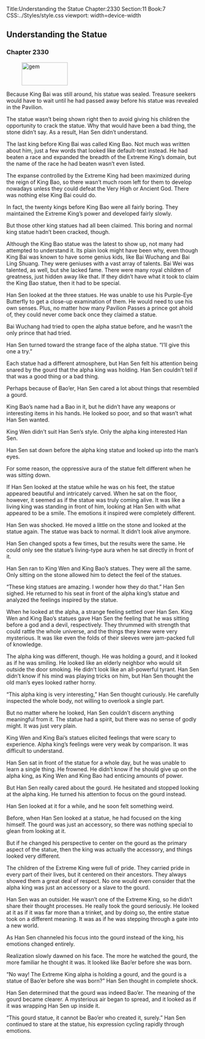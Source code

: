Title:Understanding the Statue 
Chapter:2330 
Section:11 
Book:7 
CSS:../Styles/style.css 
viewport: width=device-width
  
## Understanding the Statue
### Chapter 2330 
<figure>
	<img src="../Images/gem.gif" alt="gem" id="gem" width="120" height="60" />
</figure>
  

  
  Because King Bai was still around, his statue was sealed. Treasure seekers would have to wait until he had passed away before his statue was revealed in the Pavilion.

The statue wasn’t being shown right then to avoid giving his children the opportunity to crack the statue. Why that would have been a bad thing, the stone didn’t say. As a result, Han Sen didn’t understand.

The last king before King Bai was called King Bao. Not much was written about him, just a few words that looked like default-text instead. He had beaten a race and expanded the breadth of the Extreme King’s domain, but the name of the race he had beaten wasn’t even listed.

The expanse controlled by the Extreme King had been maximized during the reign of King Bao, so there wasn’t much room left for them to develop nowadays unless they could defeat the Very High or Ancient God. There was nothing else King Bai could do.

In fact, the twenty kings before King Bao were all fairly boring. They maintained the Extreme King’s power and developed fairly slowly.

But those other king statues had all been claimed. This boring and normal king statue hadn’t been cracked, though.

Although the King Bao statue was the latest to show up, not many had attempted to understand it. Its plain look might have been why, even though King Bai was known to have some genius kids, like Bai Wuchang and Bai Ling Shuang. They were geniuses with a vast array of talents. Bai Wei was talented, as well, but she lacked fame. There were many royal children of greatness, just hidden away like that. If they didn’t have what it took to claim the King Bao statue, then it had to be special.

Han Sen looked at the three statues. He was unable to use his Purple-Eye Butterfly to get a close-up examination of them. He would need to use his own senses. Plus, no matter how many Pavilion Passes a prince got ahold of, they could never come back once they claimed a statue.

Bai Wuchang had tried to open the alpha statue before, and he wasn’t the only prince that had tried.

Han Sen turned toward the strange face of the alpha statue. “I’ll give this one a try.”

Each statue had a different atmosphere, but Han Sen felt his attention being snared by the gourd that the alpha king was holding. Han Sen couldn’t tell if that was a good thing or a bad thing.

Perhaps because of Bao’er, Han Sen cared a lot about things that resembled a gourd.

King Bao’s name had a Bao in it, but he didn’t have any weapons or interesting items in his hands. He looked so poor, and so that wasn’t what Han Sen wanted.

King Wen didn’t suit Han Sen’s style. Only the alpha king interested Han Sen.

Han Sen sat down before the alpha king statue and looked up into the man’s eyes.

For some reason, the oppressive aura of the statue felt different when he was sitting down.

If Han Sen looked at the statue while he was on his feet, the statue appeared beautiful and intricately carved. When he sat on the floor, however, it seemed as if the statue was truly coming alive. It was like a living king was standing in front of him, looking at Han Sen with what appeared to be a smile. The emotions it inspired were completely different.

Han Sen was shocked. He moved a little on the stone and looked at the statue again. The statue was back to normal. It didn’t look alive anymore.

Han Sen changed spots a few times, but the results were the same. He could only see the statue’s living-type aura when he sat directly in front of it.

Han Sen ran to King Wen and King Bao’s statues. They were all the same. Only sitting on the stone allowed him to detect the feel of the statues.

“These king statues are amazing. I wonder how they do that.” Han Sen sighed. He returned to his seat in front of the alpha king’s statue and analyzed the feelings inspired by the statue.

When he looked at the alpha, a strange feeling settled over Han Sen. King Wen and King Bao’s statues gave Han Sen the feeling that he was sitting before a god and a devil, respectively. They thrummed with strength that could rattle the whole universe, and the things they knew were very mysterious. It was like even the folds of their sleeves were jam-packed full of knowledge.

The alpha king was different, though. He was holding a gourd, and it looked as if he was smiling. He looked like an elderly neighbor who would sit outside the door smoking. He didn’t look like an all-powerful tyrant. Han Sen didn’t know if his mind was playing tricks on him, but Han Sen thought the old man’s eyes looked rather horny.

“This alpha king is very interesting,” Han Sen thought curiously. He carefully inspected the whole body, not willing to overlook a single part.

But no matter where he looked, Han Sen couldn’t discern anything meaningful from it. The statue had a spirit, but there was no sense of godly might. It was just very plain.

King Wen and King Bai’s statues elicited feelings that were scary to experience. Alpha king’s feelings were very weak by comparison. It was difficult to understand.

Han Sen sat in front of the statue for a whole day, but he was unable to learn a single thing. He frowned. He didn’t know if he should give up on the alpha king, as King Wen and King Bao had enticing amounts of power.

But Han Sen really cared about the gourd. He hesitated and stopped looking at the alpha king. He turned his attention to focus on the gourd instead.

Han Sen looked at it for a while, and he soon felt something weird.

Before, when Han Sen looked at a statue, he had focused on the king himself. The gourd was just an accessory, so there was nothing special to glean from looking at it.

But if he changed his perspective to center on the gourd as the primary aspect of the statue, then the king was actually the accessory, and things looked very different.

The children of the Extreme King were full of pride. They carried pride in every part of their lives, but it centered on their ancestors. They always showed them a great deal of respect. No one would even consider that the alpha king was just an accessory or a slave to the gourd.

Han Sen was an outsider. He wasn’t one of the Extreme King, so he didn’t share their thought processes. He really took the gourd seriously. He looked at it as if it was far more than a trinket, and by doing so, the entire statue took on a different meaning. It was as if he was stepping through a gate into a new world.

As Han Sen channeled his focus into the gourd instead of the king, his emotions changed entirely.

Realization slowly dawned on his face. The more he watched the gourd, the more familiar he thought it was. It looked like Bao’er before she was born.

“No way! The Extreme King alpha is holding a gourd, and the gourd is a statue of Bao’er before she was born?” Han Sen thought in complete shock.

Han Sen determined that the gourd was indeed Bao’er. The meaning of the gourd became clearer. A mysterious air began to spread, and it looked as if it was wrapping Han Sen up inside it.

“This gourd statue, it cannot be Bao’er who created it, surely.” Han Sen continued to stare at the statue, his expression cycling rapidly through emotions.
